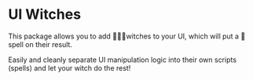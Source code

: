 # UI Witches
This package allows you to add 🧙🏻‍♀️witches to your UI, which will put a 💫spell on their result.

Easily and cleanly separate UI manipulation logic into their own scripts (spells) and let your witch do the rest!